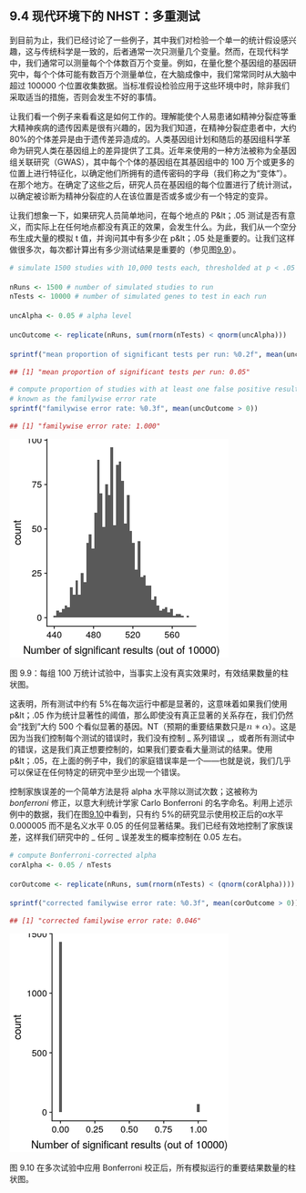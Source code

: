 ## 9.4 现代环境下的 NHST：多重测试

到目前为止，我们已经讨论了一些例子，其中我们对检验一个单一的统计假设感兴趣，这与传统科学是一致的，后者通常一次只测量几个变量。然而，在现代科学中，我们通常可以测量每个个体数百万个变量。例如，在量化整个基因组的基因研究中，每个个体可能有数百万个测量单位，在大脑成像中，我们常常同时从大脑中超过 100000 个位置收集数据。当标准假设检验应用于这些环境中时，除非我们采取适当的措施，否则会发生不好的事情。

让我们看一个例子来看看这是如何工作的。理解能使个人易患诸如精神分裂症等重大精神疾病的遗传因素是很有兴趣的，因为我们知道，在精神分裂症患者中，大约 80%的个体差异是由于遗传差异造成的。人类基因组计划和随后的基因组科学革命为研究人类在基因组上的差异提供了工具。近年来使用的一种方法被称为全基因组关联研究（GWAS），其中每个个体的基因组在其基因组中的 100 万个或更多的位置上进行特征化，以确定他们所拥有的遗传密码的字母（我们称之为“变体”）。在那个地方。在确定了这些之后，研究人员在基因组的每个位置进行了统计测试，以确定被诊断为精神分裂症的人在该位置是否或多或少有一个特定的变异。

让我们想象一下，如果研究人员简单地问，在每个地点的 P&lt；.05 测试是否有意义，而实际上在任何地点都没有真正的效果，会发生什么。为此，我们从一个空分布生成大量的模拟 t 值，并询问其中有多少在 p&lt；.05 处是重要的。让我们这样做很多次，每次都计算出有多少测试结果是重要的（参见图[9.9](#fig:nullSim)）。

```r
# simulate 1500 studies with 10,000 tests each, thresholded at p < .05

nRuns <- 1500 # number of simulated studies to run
nTests <- 10000 # number of simulated genes to test in each run

uncAlpha <- 0.05 # alpha level

uncOutcome <- replicate(nRuns, sum(rnorm(nTests) < qnorm(uncAlpha)))

sprintf("mean proportion of significant tests per run: %0.2f", mean(uncOutcome) / nTests)
```

```r
## [1] "mean proportion of significant tests per run: 0.05"
```

```r
# compute proportion of studies with at least one false positive result,
# known as the familywise error rate
sprintf("familywise error rate: %0.3f", mean(uncOutcome > 0))
```

```r
## [1] "familywise error rate: 1.000"
```

![A histogram of the number of significant results in each set of 1 million statistical tests, when there is in fact no true effect.](img/file61.png)

图 9.9：每组 100 万统计试验中，当事实上没有真实效果时，有效结果数量的柱状图。

这表明，所有测试中约有 5%在每次运行中都是显著的，这意味着如果我们使用 p&lt；.05 作为统计显著性的阈值，那么即使没有真正显著的关系存在，我们仍然会“找到”大约 500 个看似显著的基因。NT（预期的重要结果数只是![](img/665dbe1bc3372cde1ad45ed47386bdb6.jpg)）。这是因为当我们控制每个测试的错误时，我们没有控制 _ 系列错误 _，或者所有测试中的错误，这是我们真正想要控制的，如果我们要查看大量测试的结果。使用 p&lt；.05，在上面的例子中，我们的家庭错误率是一个——也就是说，我们几乎可以保证在任何特定的研究中至少出现一个错误。

控制家族误差的一个简单方法是将 alpha 水平除以测试次数；这被称为 _bonferroni_ 修正，以意大利统计学家 Carlo Bonferroni 的名字命名。利用上述示例中的数据，我们在图[9.10](#fig:bonferroniSim)中看到，只有约 5%的研究显示使用校正后的α水平 0.000005 而不是名义水平 0.05 的任何显著结果。我们已经有效地控制了家族误差，这样我们研究中的 _ 任何 _ 误差发生的概率控制在 0.05 左右。

```r
# compute Bonferroni-corrected alpha
corAlpha <- 0.05 / nTests

corOutcome <- replicate(nRuns, sum(rnorm(nTests) < (qnorm(corAlpha))))

sprintf("corrected familywise error rate: %0.3f", mean(corOutcome > 0))
```

```r
## [1] "corrected familywise error rate: 0.046"
```

![A histogram of the number of significant results across all simulation runs after applying the Bonferroni correction for multiple tests.](img/file62.png)

图 9.10 在多次试验中应用 Bonferroni 校正后，所有模拟运行的重要结果数量的柱状图。